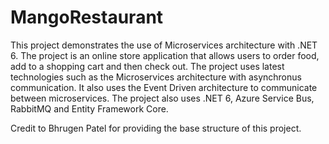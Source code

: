 # MangoRestaurant
This project demonstrates the use of Microservices architecture with .NET 6.
The project is an online store application that allows users to order food, add to a shopping cart and then check out.
The project uses latest technologies such as the Microservices architecture with asynchronus communication. It also uses the Event Driven architecture to communicate between microservices.
The project also uses .NET 6, Azure Service Bus, RabbitMQ and Entity Framework Core.

Credit to Bhrugen Patel for providing the base structure of this project.
